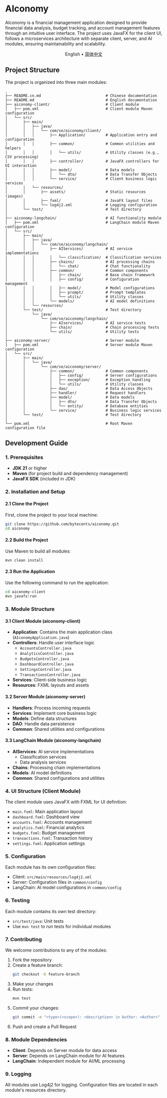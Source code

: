 # AIconomy

AIconomy is a financial management application designed to provide financial data analysis, budget tracking, and account
management features through an intuitive user interface. The project uses JavaFX for the client UI, follows a
microservices architecture with separate client, server, and AI modules, ensuring maintainability and scalability.

<p align="center">
  English
   • 
  <a href="https://github.com/bytecents/aiconomy/blob/main/README.cn.md">简体中文</a>
</p>

## Project Structure

The project is organized into three main modules:

```
.
├── README.cn.md                             # Chinese documentation
├── README.md                                # English documentation
├── aiconomy-client/                         # Client module
│   ├── pom.xml                              # Client module Maven configuration
│   └── src/
│       ├── main/
│       │   ├── java/
│       │   │   └── com/se/aiconomy/client/
│       │   │       ├── Application/         # Application entry and configuration
│       │   │       ├── common/              # Common utilities and helpers
│       │   │       │   └── utils/           # Utility classes (e.g., CSV processing)
│       │   │       ├── controller/          # JavaFX controllers for UI interaction
│       │   │       ├── model/               # Data models
│       │   │       │   └── dto/             # Data Transfer Objects
│       │   │       └── service/             # Client business logic services
│       │   └── resources/
│       │       ├── assets/                  # Static resources (images)
│       │       ├── fxml/                    # JavaFX layout files
│       │       └── log4j2.xml               # Logging configuration
│       └── test/                            # Test directory
│
├── aiconomy-langchain/                      # AI functionality module
│   ├── pom.xml                              # LangChain module Maven configuration
│   └── src/
│       ├── main/
│       │   ├── java/
│       │   │   └── com/se/aiconomy/langchain/
│       │   │       ├── AIServices/          # AI service implementations
│       │   │       │   └── classification/  # Classification services
│       │   │       ├── chains/              # AI processing chains
│       │   │       │   └── chat/            # Chat functionality
│       │   │       ├── common/              # Common components
│       │   │       │   ├── chain/           # Base chain framework
│       │   │       │   ├── config/          # Configuration management
│       │   │       │   ├── model/           # Model configurations
│       │   │       │   ├── prompt/          # Prompt templates
│       │   │       │   └── utils/           # Utility classes
│       │   │       └── models/              # AI model definitions
│       │   └── resources/
│       └── test/                            # Test directory
│           └── java/
│               └── com/se/aiconomy/langchain/
│                   ├── AIservices/          # AI service tests
│                   ├── chain/               # Chain processing tests
│                   └── utils/               # Utility tests
│
├── aiconomy-server/                         # Server module
│   ├── pom.xml                              # Server module Maven configuration
│   └── src/
│       ├── main/
│       │   └── java/
│       │       └── com/se/aiconomy/server/
│       │           ├── common/              # Common components
│       │           │   ├── config/          # Server configurations
│       │           │   ├── exception/       # Exception handling
│       │           │   └── utils/           # Utility classes
│       │           ├── dao/                 # Data Access Objects
│       │           ├── handler/             # Request handlers
│       │           ├── model/               # Data models
│       │           │   ├── dto/             # Data Transfer Objects
│       │           │   └── entity/          # Database entities
│       │           └── service/             # Business logic services
│       └── test/                            # Test directory
│
└── pom.xml                                  # Root Maven configuration file
```

## Development Guide

### 1. Prerequisites

- **JDK 21** or higher
- **Maven** (for project build and dependency management)
- **JavaFX SDK** (included in JDK)

### 2. Installation and Setup

#### 2.1 Clone the Project

First, clone the project to your local machine:

```bash
git clone https://github.com/bytecents/aiconomy.git
cd aiconomy
```

#### 2.2 Build the Project

Use Maven to build all modules:

```bash
mvn clean install
```

#### 2.3 Run the Application

Use the following command to run the application:

```bash
cd aiconomy-client
mvn javafx:run
```

### 3. Module Structure

#### 3.1 Client Module (aiconomy-client)

- **Application**: Contains the main application class (`AIconomyApplication.java`)
- **Controllers**: Handle user interface logic
    - `AccountsController.java`
    - `AnalyticsController.java`
    - `BudgetsController.java`
    - `DashboardController.java`
    - `SettingsController.java`
    - `TransactionsController.java`
- **Services**: Client-side business logic
- **Resources**: FXML layouts and assets

#### 3.2 Server Module (aiconomy-server)

- **Handlers**: Process incoming requests
- **Services**: Implement core business logic
- **Models**: Define data structures
- **DAO**: Handle data persistence
- **Common**: Shared utilities and configurations

#### 3.3 LangChain Module (aiconomy-langchain)

- **AIServices**: AI service implementations
    - Classification services
    - Data analysis services
- **Chains**: Processing chain implementations
- **Models**: AI model definitions
- **Common**: Shared configurations and utilities

### 4. UI Structure (Client Module)

The client module uses JavaFX with FXML for UI definition:

- `main.fxml`: Main application layout
- `dashboard.fxml`: Dashboard view
- `accounts.fxml`: Accounts management
- `analytics.fxml`: Financial analytics
- `budgets.fxml`: Budget management
- `transactions.fxml`: Transaction history
- `settings.fxml`: Application settings

### 5. Configuration

Each module has its own configuration files:

- Client: `src/main/resources/log4j2.xml`
- Server: Configuration files in `common/config`
- LangChain: AI model configurations in `common/config`

### 6. Testing

Each module contains its own test directory:

- `src/test/java`: Unit tests
- Use `mvn test` to run tests for individual modules

### 7. Contributing

We welcome contributions to any of the modules:

1. Fork the repository
2. Create a feature branch:
   ```bash
   git checkout -b feature-branch
   ```
3. Make your changes
4. Run tests:
   ```bash
   mvn test
   ```
5. Commit your changes:
   ```bash
   git commit -m "<type>(<scope>): <description> \n Author: <Author>"
   ```
6. Push and create a Pull Request

### 8. Module Dependencies

- **Client**: Depends on Server module for data access
- **Server**: Depends on LangChain module for AI features
- **LangChain**: Independent module for AI/ML processing

### 9. Logging

All modules use Log4j2 for logging. Configuration files are located in each module's resources directory.
